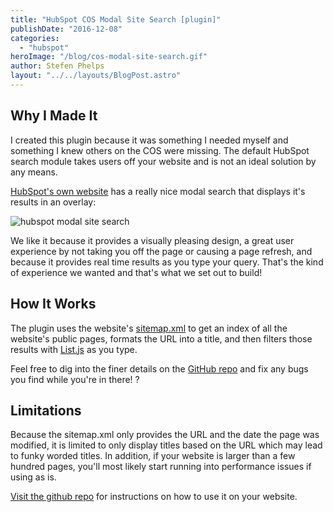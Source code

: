 ```yaml
---
title: "HubSpot COS Modal Site Search [plugin]"
publishDate: "2016-12-08"
categories:
  - "hubspot"
heroImage: "/blog/cos-modal-site-search.gif"
author: Stefen Phelps
layout: "../../layouts/BlogPost.astro"
---
```


## Why I Made It

I created this plugin because it was something I needed myself and something I knew others on the COS were missing. The default HubSpot search module takes users off your website and is not an ideal solution by any means.

[HubSpot's own website](https://www.hubspot.com/) has a really nice modal search that displays it's results in an overlay:

![hubspot modal site search](/blog/HubSpot-Modal-Search.gif)

We like it because it provides a visually pleasing design, a great user experience by not taking you off the page or causing a page refresh, and because it provides real time results as you type your query. That's the kind of experience we wanted and that's what we set out to build!

## How It Works

The plugin uses the website's [sitemap.xml](https://www.growwithsms.com/sitemap.xml) to get an index of all the website's public pages, formats the URL into a title, and then filters those results with [List.js](http://listjs.com/) as you type.

Feel free to dig into the finer details on the [GitHub repo](https://github.com/growwithsms/HubSpot-COS-Site-Search) and fix any bugs you find while you're in there! ?

## Limitations

Because the sitemap.xml only provides the URL and the date the page was modified, it is limited to only display titles based on the URL which may lead to funky worded titles. In addition, if your website is larger than a few hundred pages, you'll most likely start running into performance issues if using as is.

[Visit the github repo](https://github.com/growwithsms/HubSpot-COS-Site-Search) for instructions on how to use it on your website.
